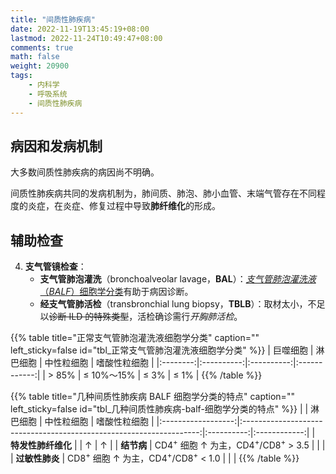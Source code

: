```yaml
---
title: "间质性肺疾病"
date: 2022-11-19T13:45:19+08:00
lastmod: 2022-11-24T10:49:47+08:00
comments: true
math: false
weight: 20900
tags:
    - 内科学
    - 呼吸系统
    - 间质性肺疾病
---
```


<!--more-->

## 病因和发病机制

大多数间质性肺疾病的病因尚不明确。

间质性肺疾病共同的发病机制为，肺间质、肺泡、肺小血管、末端气管存在不同程度的炎症，在炎症、修复过程中导致**肺纤维化**的形成。

## 辅助检查

4. **支气管镜检查**：
    - **支气管肺泡灌洗**（bronchoalveolar lavage，**BAL**）：[*支气管肺泡灌洗液*（*BALF*）细胞学分类](#tbl_正常支气管肺泡灌洗液细胞学分类)有助于病因诊断。
    - **经支气管肺活检**（transbronchial lung biopsy，**TBLB**）：取材太小，不足以~~诊断 ILD 的特殊类型~~，活检确诊需行*开胸肺活检*。

{{% table title="正常支气管肺泡灌洗液细胞学分类" caption="" left_sticky=false id="tbl_正常支气管肺泡灌洗液细胞学分类" %}}
| 巨噬细胞 |  淋巴细胞  | 中性粒细胞 | 嗜酸性粒细胞 |
|:--------:|:----------:|:----------:|:------------:|
|  \> 85%  | ≤ 10%～15% |    ≤ 3%    |     ≤ 1%     |
{{% /table %}}

{{% table title="几种间质性肺疾病 BALF 细胞学分类的特点" caption="" left_sticky=false id="tbl_几种间质性肺疾病-balf-细胞学分类的特点" %}}
|                    |                               淋巴细胞                              | 中性粒细胞 | 嗜酸性粒细胞 |
|:------------------:|:-------------------------------------------------------------------:|:----------:|:------------:|
| **特发性肺纤维化** |                                                                     |      ↑     |       ↑      |
|     **结节病**     | CD4<sup>+</sup> 细胞 ↑ 为主，CD4<sup>+</sup>/CD8<sup>+</sup> \> 3.5 |            |              |
|   **过敏性肺炎**   | CD8<sup>+</sup> 细胞 ↑ 为主，CD4<sup>+</sup>/CD8<sup>+</sup> \< 1.0 |            |              |
{{% /table %}}
